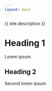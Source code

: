 ```yaml
---
layout: main
---
```


{{ site.description }}

# Heading 1

Lorem ipsum.

## Heading 2

Second lorem ipsum.
